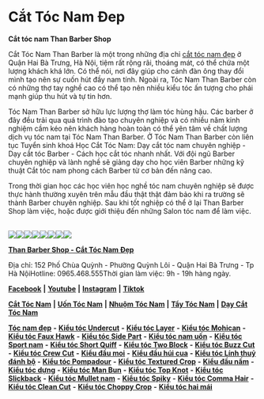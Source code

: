 # Cắt Tóc Nam Đep

**Cắt tóc nam Than Barber Shop**


Cắt Tóc Nam Than Barber là một trong những địa chỉ [cắt tóc nam đẹp](https://www.google.com/url?q=https%3A%2F%2Ftocnamdep.thanbarbershop.com%2F\&sa=D\&sntz=1\&usg=AOvVaw26ThLsKw64HriKBSDvyxrj) ở Quận Hai Bà Trưng, Hà Nội, tiệm rất rộng rãi, thoáng mát, có thể chứa một lượng khách khá lớn. Có thể nói, nơi đây giúp cho cánh đàn ông thay đổi mình tạo nên sự cuốn hút đầy nam tính. Ngoài ra, Tóc Nam Than Barber còn có những thợ tay nghề cao có thể tạo nên nhiều kiểu tóc ấn tượng cho phái mạnh giúp thu hút và tự tin hơn.

Tóc Nam Than Barber sở hữu lực lượng thợ làm tóc hùng hậu. Các barber ở đây đều trải qua quá trình đào tạo chuyên nghiệp và có nhiều năm kinh nghiệm cầm kéo nên khách hàng hoàn toàn có thể yên tâm về chất lượng dịch vụ tóc nam tại Tóc Nam Than Barber. Ở Tóc Nam Than Barber còn liên tục Tuyển sinh khoá Học Cắt Tóc Nam: Dạy cắt tóc nam chuyên nghiệp - Dạy cắt tóc Barber - Cách học cắt tóc nhanh nhất. Với đội ngũ Barber chuyên nghiệp và lành nghề sẽ giảng dạy cho học viên Barber những kỹ thuật Cắt tóc nam phong cách Barber từ cơ bản đến nâng cao.

Trong thời gian học các học viên học nghề tóc nam chuyên nghiệp sẽ được thực hành thường xuyên trên mẫu đầu thật thật đảm bảo khi ra trường sẽ thành Barber chuyên nghiệp. Sau khi tốt nghiệp có thể ở lại Than Barber Shop làm việc, hoặc được giới thiệu đến những Salon tóc nam để làm việc.

\
[![](https://thanbarbershop.github.io/images/1.jpg)](https://www.google.com/url?q=https%3A%2F%2Fwww.facebook.com%2FThanBarbershop%2Fphotos%2F%3Fref%3Dpage\_internal\&sa=D\&sntz=1\&usg=AOvVaw3uCKsyv061s4emO9eVjXQC)[![](https://thanbarbershop.github.io/images/2.jpg)](https://www.google.com/url?q=https%3A%2F%2Fwww.facebook.com%2FThanBarbershop%2Fphotos%2F%3Fref%3Dpage\_internal\&sa=D\&sntz=1\&usg=AOvVaw3uCKsyv061s4emO9eVjXQC)[![](https://thanbarbershop.github.io/images/3.jpg)](https://www.google.com/url?q=https%3A%2F%2Fwww.facebook.com%2FThanBarbershop%2Fphotos%2F%3Fref%3Dpage\_internal\&sa=D\&sntz=1\&usg=AOvVaw3uCKsyv061s4emO9eVjXQC)[![](https://thanbarbershop.github.io/images/4.jpg)](https://www.google.com/url?q=https%3A%2F%2Fwww.facebook.com%2FThanBarbershop%2Fphotos%2F%3Fref%3Dpage\_internal\&sa=D\&sntz=1\&usg=AOvVaw3uCKsyv061s4emO9eVjXQC)[![](https://thanbarbershop.github.io/images/5.jpg)](https://www.google.com/url?q=https%3A%2F%2Fwww.facebook.com%2FThanBarbershop%2Fphotos%2F%3Fref%3Dpage\_internal\&sa=D\&sntz=1\&usg=AOvVaw3uCKsyv061s4emO9eVjXQC)[![](https://thanbarbershop.github.io/images/6.jpg)](https://www.google.com/url?q=https%3A%2F%2Fwww.facebook.com%2FThanBarbershop%2Fphotos%2F%3Fref%3Dpage\_internal\&sa=D\&sntz=1\&usg=AOvVaw3uCKsyv061s4emO9eVjXQC)[![](https://thanbarbershop.github.io/images/7.jpg)](https://www.google.com/url?q=https%3A%2F%2Fwww.facebook.com%2FThanBarbershop%2Fphotos%2F%3Fref%3Dpage\_internal\&sa=D\&sntz=1\&usg=AOvVaw3uCKsyv061s4emO9eVjXQC)[![](https://thanbarbershop.github.io/images/8.jpg)](https://www.google.com/url?q=https%3A%2F%2Fwww.facebook.com%2FThanBarbershop%2Fphotos%2F%3Fref%3Dpage\_internal\&sa=D\&sntz=1\&usg=AOvVaw3uCKsyv061s4emO9eVjXQC)



[**Than Barber Shop - Cắt Tóc Nam Đẹp**](https://www.thanbarbershop.com/home)

Địa chỉ: 152 Phố Chùa Quỳnh - Phường Quỳnh Lôi - Quận Hai Bà Trưng - Tp Hà NộiHotline: 0965.468.555Thời gian làm việc: 9h - 19h hàng ngày.

[**Facebook**](https://www.google.com/url?q=https%3A%2F%2Fwww.facebook.com%2Fthanbarbershop\&sa=D\&sntz=1\&usg=AOvVaw3yuSPxg23L-h5XXqQzuNVK) **|** [**Youtube**](https://www.youtube.com/thanbarber) **|** [**Instagram**](https://www.google.com/url?q=https%3A%2F%2Fwww.instagram.com%2Fthanbarbershop%2F\&sa=D\&sntz=1\&usg=AOvVaw2qRTmHUVPKvFtEmTupHSE4) **|** [**Tiktok**](https://www.google.com/url?q=https%3A%2F%2Fwww.tiktok.com%2F%40thanbarbershop\&sa=D\&sntz=1\&usg=AOvVaw0cdUuFuWrWLDs4l\_blpa7X)

[**Cắt Tóc Nam**](https://www.thanbarbershop.com/cat-toc-nam-dep) **|** [**Uốn Tóc Nam**](https://www.thanbarbershop.com/uon-toc-nam-dep) **|** [**Nhuộm Tóc Nam**](https://www.thanbarbershop.com/nhuom-toc-nam-dep) **|** [**Tẩy Tóc Nam**](https://www.thanbarbershop.com/tay-toc-nam-dep) **|** [**Dạy Cắt Tóc Nam**](https://www.thanbarbershop.com/day-cat-toc-nam)

[**Tóc nam đẹp**](https://www.thanbarbershop.com/toc-nam-dep) **-** [**Kiểu tóc Undercut**](https://www.thanbarbershop.com/toc-nam-dep/kieu-toc-undercut) **-** [**Kiểu tóc Layer**](https://www.thanbarbershop.com/toc-nam-dep/kieu-toc-layer) **-** [**Kiểu tóc Mohican**](https://www.thanbarbershop.com/toc-nam-dep/kieu-toc-mohican) **-** [**Kiểu tóc Faux Hawk**](https://www.thanbarbershop.com/toc-nam-dep/kieu-toc-faux-hawk) **-** [**Kiểu tóc Side Part**](https://www.thanbarbershop.com/toc-nam-dep/kieu-toc-side-part) **-** [**Kiểu tóc nam uốn**](https://www.thanbarbershop.com/toc-nam-dep/kieu-toc-nam-uon) **-** [**Kiểu tóc Sport nam**](https://www.thanbarbershop.com/toc-nam-dep/kieu-toc-sport-nam) **-** [**Kiểu tóc Short Quiff**](https://www.thanbarbershop.com/toc-nam-dep/kieu-toc-short-quiff) **-** [**Kiểu tóc Two Block**](https://www.thanbarbershop.com/toc-nam-dep/kieu-toc-two-block) **-** [**Kiểu tóc Buzz Cut**](https://www.thanbarbershop.com/toc-nam-dep/kieu-toc-buzz-cut) **-** [**Kiểu tóc Crew Cut**](https://www.thanbarbershop.com/toc-nam-dep/kieu-toc-crew-cut) **-** [**Kiểu đầu moi**](https://www.thanbarbershop.com/toc-nam-dep/kieu-dau-moi) **-** [**Kiểu đầu húi cua**](https://www.thanbarbershop.com/toc-nam-dep/kieu-dau-hui-cua) **-** [**Kiểu tóc Lính thuỷ đánh bộ**](https://www.thanbarbershop.com/toc-nam-dep/kieu-toc-linh-thuy-danh-bo) **-** [**Kiểu tóc Pompadour**](https://www.thanbarbershop.com/toc-nam-dep/kieu-toc-pompadour) **-** [**Kiểu tóc Textured Crop**](https://www.thanbarbershop.com/toc-nam-dep/kieu-toc-textured-crop) **-** [**Kiểu đầu nấm**](https://www.thanbarbershop.com/toc-nam-dep/kieu-dau-nam) **-** [**Kiểu tóc dựng**](https://www.thanbarbershop.com/toc-nam-dep/kieu-toc-dung) **-** [**Kiểu tóc Man Bun**](https://www.thanbarbershop.com/toc-nam-dep/Kieu-toc-man-bun) **-** [**Kiểu tóc Top Knot**](https://www.thanbarbershop.com/toc-nam-dep/kieu-toc-top-knot) **-** [**Kiểu tóc Slickback**](https://www.thanbarbershop.com/toc-nam-dep/kieu-toc-slickback) **-** [**Kiểu tóc Mullet nam**](https://www.thanbarbershop.com/toc-nam-dep/kieu-toc-mullet-nam) **-** [**Kiểu tóc Spiky**](https://www.thanbarbershop.com/toc-nam-dep/kieu-toc-spiky) **-** [**Kiểu tóc Comma Hair**](https://www.thanbarbershop.com/toc-nam-dep/kieu-toc-comma-hair) **-** [**Kiểu tóc Clean Cut**](https://www.thanbarbershop.com/toc-nam-dep/kieu-toc-clean-cut) **-** [**Kiểu tóc Choppy Crop**](https://www.thanbarbershop.com/toc-nam-dep/kieu-toc-choppy-crop) **-** [**Kiểu tóc hai mái**](https://www.thanbarbershop.com/toc-nam-dep/kieu-toc-hai-mai)
